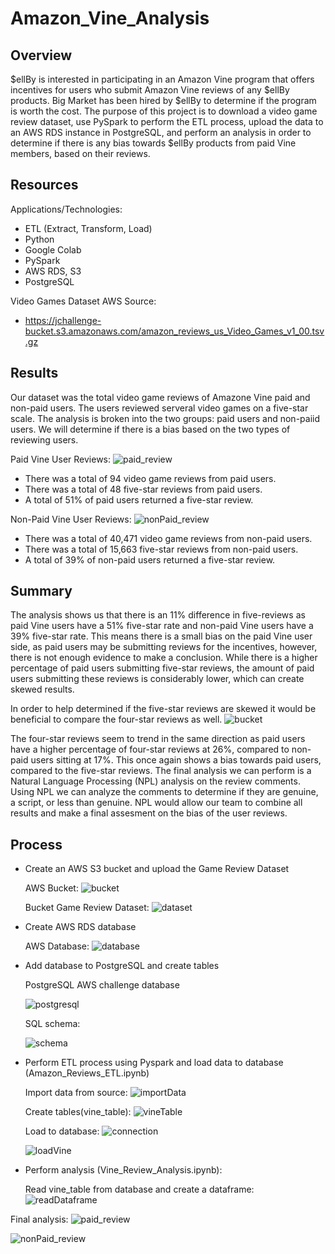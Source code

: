 # Amazon_Vine_Analysis
## Overview
$ellBy is interested in participating in an Amazon Vine program that offers incentives for users who submit Amazon Vine reviews of any $ellBy products. Big Market has been hired by $ellBy to determine if the program is worth the cost. The purpose of this project is to download a video game review dataset, use PySpark to perform the ETL process, upload the data to an AWS RDS instance in PostgreSQL, and perform an analysis in order to determine if there is any bias towards $ellBy products from paid Vine members, based on their reviews.  
## Resources


Applications/Technologies:

-	ETL (Extract, Transform, Load)
-	Python
-	Google Colab
-	PySpark
-	AWS RDS, S3
-	PostgreSQL

Video Games Dataset AWS Source: 

-	https://jchallenge-bucket.s3.amazonaws.com/amazon_reviews_us_Video_Games_v1_00.tsv.gz



## Results
Our dataset was the total video game reviews of Amazone Vine paid and non-paid users. The users reviewed serveral video games on a five-star scale. The analysis is broken into the two groups: paid users and non-paiid users. We will determine if there is a bias based on the two types of reviewing users.

Paid Vine User Reviews:
![paid_review](https://github.com/JoseEspinosaTello/Amazon_Vine_Analysis/blob/main/Resources/paid_review.png)
-	There was a total of 94 video game reviews from paid users.
-	There was a total of 48 five-star reviews from paid users.
-	A total of 51% of paid users returned a five-star review.

Non-Paid Vine User Reviews:
![nonPaid_review](https://github.com/JoseEspinosaTello/Amazon_Vine_Analysis/blob/main/Resources/nonPaid_reviewpng.png)
-	There was a total of 40,471 video game reviews from non-paid users.
-	There was a total of 15,663 five-star reviews from non-paid users.
-	A total of 39% of non-paid users returned a five-star review.

## Summary

The analysis shows us that there is an 11% difference in five-reviews as paid Vine users have a 51% five-star rate and non-paid Vine users have a 39% five-star rate. This means there is a small bias on the paid Vine user side, as paid users may be submitting reviews for the incentives, however, there is not enough evidence to make a conclusion. While there is a higher percentage of paid users submitting five-star reviews, the amount of paid users submitting these reviews is considerably lower, which can create skewed results.

In order to help determined if the five-star reviews are skewed it would be beneficial to compare the four-star reviews as well.
![bucket](https://github.com/JoseEspinosaTello/Amazon_Vine_Analysis/blob/main/Resources/4star.png)

The four-star reviews seem to trend in the same direction as paid users have a higher percentage of four-star reviews at 26%, compared to non-paid users sitting at 17%. This once again shows a bias towards paid users, compared to the five-star reviews. The final analysis we can perform is a Natural Language Processing (NPL) analysis on the review comments. Using NPL we can analyze the comments to determine if they are genuine, a script, or less than genuine. NPL would allow our team to combine all results and make a final assesment on the bias of the user reviews.

## Process

-	Create an AWS S3 bucket and upload the Game Review Dataset

	AWS Bucket:
	![bucket](https://github.com/JoseEspinosaTello/Amazon_Vine_Analysis/blob/main/Resources/bucket.png)

	Bucket Game Review Dataset:
	![dataset](https://github.com/JoseEspinosaTello/Amazon_Vine_Analysis/blob/main/Resources/dataset.png)

-	Create AWS RDS database

	AWS Database:
	![database](https://github.com/JoseEspinosaTello/Amazon_Vine_Analysis/blob/main/Resources/database.png)

-	Add database to PostgreSQL and create tables

	PostgreSQL AWS challenge database 

	![postgresql](https://github.com/JoseEspinosaTello/Amazon_Vine_Analysis/blob/main/Resources/postgresql.png)

	SQL schema:

	![schema](https://github.com/JoseEspinosaTello/Amazon_Vine_Analysis/blob/main/Resources/schema.png)

-	Perform ETL process using Pyspark and load data to database (Amazon_Reviews_ETL.ipynb)

	Import data from source:
	![importData](https://github.com/JoseEspinosaTello/Amazon_Vine_Analysis/blob/main/Resources/importData.png)

	Create tables(vine_table): 
	![vineTable](https://github.com/JoseEspinosaTello/Amazon_Vine_Analysis/blob/main/Resources/vineTable.png)

	Load to database:
	![connection](https://github.com/JoseEspinosaTello/Amazon_Vine_Analysis/blob/main/Resources/connection.png)

	![loadVine](https://github.com/JoseEspinosaTello/Amazon_Vine_Analysis/blob/main/Resources/loadVine.png)

-	Perform analysis (Vine_Review_Analysis.ipynb):

	Read vine_table from database and create a dataframe:
	![readDataframe](https://github.com/JoseEspinosaTello/Amazon_Vine_Analysis/blob/main/Resources/readDataframe.png)

Final analysis:
![paid_review](https://github.com/JoseEspinosaTello/Amazon_Vine_Analysis/blob/main/Resources/paid_review.png)

![nonPaid_review](https://github.com/JoseEspinosaTello/Amazon_Vine_Analysis/blob/main/Resources/nonPaid_reviewpng.png)
